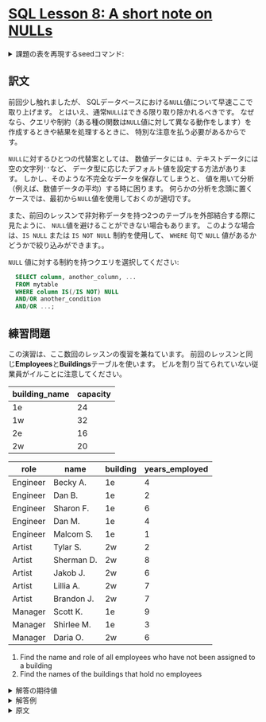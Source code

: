 # [SQL Lesson 8: A short note on NULLs](https://sqlbolt.com/lesson/select_queries_with_nulls)

<details>
  <summary>課題の表を再現するseedコマンド:</summary>

  ```SQL
  DROP TABLE IF EXISTS buildings

  CREATE TABLE buildings (
    building_name VARCHAR(10) PRIMARY KEY,
    capacity      INTEGER     NOT NULL
  );

  INSERT INTO buildings (building_name, capacity)
  VALUES
  ('1e', 24),
  ('1w', 32),
  ('2e', 16),
  ('2w', 20);

  DROP TABLE IF EXISTS employees

  CREATE TABLE employees (
    role           VARCHAR(50)  NOT NULL,
    name           VARCHAR(100) NOT NULL,
    building       VARCHAR(10)  NOT NULL,
    years_employed INTEGER      NOT NULL,
    CONSTRAINT fk_building
      FOREIGN KEY (building)
      REFERENCES  buildings(building_name)
  );

  INSERT INTO employees (role, name, building, years_employed)
  VALUES
  ('Engineer', 'Becky A.',   '1e', 4),
  ('Engineer', 'Dan B.',     '1e', 2),
  ('Engineer', 'Sharon F.',  '1e', 6),
  ('Engineer', 'Dan M.',     '1e', 4),
  ('Engineer', 'Malcom S.',  '1e', 1),
  ('Artist',   'Tylar S.',   '2w', 2),
  ('Artist',   'Sherman D.', '2w', 8),
  ('Artist',   'Jakob J.',   '2w', 6),
  ('Artist',   'Lillia A.',  '2w', 7),
  ('Artist',   'Brandon J.', '2w', 7),
  ('Manager',  'Scott K.',   '1e', 9),
  ('Manager',  'Shirlee M.', '1e', 3),
  ('Manager',  'Daria O.',   '2w', 6);
  ```

  または以下を実行:

  ```psql
    \i /home/postgres/dataset/sqlbolt/buildings-employees.sql
  ```
</details>

## 訳文

前回少し触れましたが、
SQLデータベースにおける`NULL`値について早速ここで取り上げます。
とはいえ、通常`NULL`はできる限り取り除かれるべきです。
なぜなら、クエリや制約（ある種の関数は`NULL`値に対して異なる動作をします）を作成するときや結果を処理するときに、
特別な注意を払う必要があるからです。

`NULL`に対するひとつの代替案としては、
数値データには `0`、テキストデータには空の文字列`''`など、
データ型に応じたデフォルト値を設定する方法があります。
しかし、そのような不完全なデータを保存してしまうと、
値を用いて分析（例えば、数値データの平均）する時に困ります。
何らかの分析を念頭に置くケースでは、最初から`NULL`値を使用しておくのが適切です。

また、前回のレッスンで非対称データを持つ2つのテーブルを外部結合する際に見たように、
`NULL`値を避けることができない場合もあります。
このような場合は、`IS NULL` または `IS NOT NULL` 制約を使用して、
`WHERE` 句で `NULL` 値があるかどうかで絞り込みができます。。

`NULL` 値に対する制約を持つクエリを選択してください:

```SQL
  SELECT column, another_column, ...
  FROM mytable
  WHERE column IS(/IS NOT) NULL
  AND/OR another_condition
  AND/OR ...;
```

## 練習問題

この演習は、ここ数回のレッスンの復習を兼ねています。
前回のレッスンと同じ**Employees**と**Buildings**テーブルを使います。
ビルを割り当てられていない従業員がイルことに注意してください。

| building_name | capacity |
| ------------- | -------- |
| 1e            | 24       |
| 1w            | 32       |
| 2e            | 16       |
| 2w            | 20       |

| role     | name       | building | years_employed |
| -------- | ---------- | -------- | -------------- |
| Engineer | Becky A.   | 1e       | 4              |
| Engineer | Dan B.     | 1e       | 2              |
| Engineer | Sharon F.  | 1e       | 6              |
| Engineer | Dan M.     | 1e       | 4              |
| Engineer | Malcom S.  | 1e       | 1              |
| Artist   | Tylar S.   | 2w       | 2              |
| Artist   | Sherman D. | 2w       | 8              |
| Artist   | Jakob J.   | 2w       | 6              |
| Artist   | Lillia A.  | 2w       | 7              |
| Artist   | Brandon J. | 2w       | 7              |
| Manager  | Scott K.   | 1e       | 9              |
| Manager  | Shirlee M. | 1e       | 3              |
| Manager  | Daria O.   | 2w       | 6              |

1. Find the name and role of all employees who have not been assigned to a building
2. Find the names of the buildings that hold no employees

<details>
  <summary>解答の期待値</summary>

  1. 
  2. 
  ```psql
  ```
  ```psql
  ```
</details>

<details>
  <summary>解答例</summary>

  1. 
  2. 
  ```psql
  ```
  ```psql
  ```
</details>

<details>
  <summary>原文</summary>

  As promised in the last lesson, we are going to quickly talk about `NULL` values in an SQL database. It's always good to reduce the possibility of `NULL` values in databases because they require special attention when constructing queries, constraints (certain functions behave differently with null values) and when processing the results.

  An alternative to `NULL` values in your database is to have _data-type appropriate default values_, like 0 for numerical data, empty strings for text data, etc. But if your database needs to store incomplete data, then `NULL` values can be appropriate if the default values will skew later analysis (for example, when taking averages of numerical data).

  Sometimes, it's also not possible to avoid `NULL` values, as we saw in the last lesson when outer-joining two tables with asymmetric data. In these cases, you can test a column for `NULL` values in a `WHERE` clause by using either the `IS NULL` or `IS NOT NULL` constraint.

  Select query with constraints on NULL values:

  ```SQL
    SELECT column, another_column, …
    FROM mytable
    WHERE column IS/IS NOT NULL
    AND/OR another_condition
    AND/OR …;
  ```

  ## Exercise

  This exercise will be a sort of review of the last few lessons. We're using the same **Employees** and **Buildings** table from the last lesson, but we've hired a few more people, who haven't yet been assigned a building.

  | building_name | capacity |
  | ------------- | -------- |
  | 1e            | 24       |
  | 1w            | 32       |
  | 2e            | 16       |
  | 2w            | 20       |

  | role     | name       | building | years_employed |
  | -------- | ---------- | -------- | -------------- |
  | Engineer | Becky A.   | 1e       | 4              |
  | Engineer | Dan B.     | 1e       | 2              |
  | Engineer | Sharon F.  | 1e       | 6              |
  | Engineer | Dan M.     | 1e       | 4              |
  | Engineer | Malcom S.  | 1e       | 1              |
  | Artist   | Tylar S.   | 2w       | 2              |
  | Artist   | Sherman D. | 2w       | 8              |
  | Artist   | Jakob J.   | 2w       | 6              |
  | Artist   | Lillia A.  | 2w       | 7              |
  | Artist   | Brandon J. | 2w       | 7              |
  | Manager  | Scott K.   | 1e       | 9              |
  | Manager  | Shirlee M. | 1e       | 3              |
  | Manager  | Daria O.   | 2w       | 6              |
</details>
